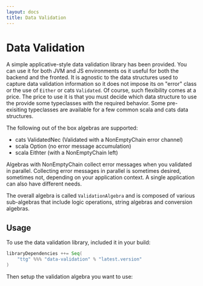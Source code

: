 ```yaml
---
layout: docs
title: Data Validation
---
```


# Data Validation

A simple applicative-style data validation library has been provided. You can
use it for both JVM and JS environments os it useful for both the backend and
the fronted. It is agnostic to the data structures used to capture data
validation information so it does not impose its on "error" class or the use of
`Either` or cats `Validated`. Of course, such flexibility comes at a price. The
price to use it is that you must decide which data structure to use the provide
some typeclasses with the required behavior. Some pre-exisiting typeclasses are
available for a few common scala and cats data structures.

The following out of the box algebras are supported:

* cats ValidatedNec (Validated with a NonEmptyChain error channel)
* scala Option (no error message accumulation)
* scala Eithter (with a NonEmptyChain left)

Algebras with NonEmptyChain collect error messages when you validated in
parallel. Collecting error messages in parallel is sometimes desired, sometimes
not, depending on your application context. A single application can also have
different needs.

The overall algebra is called `ValidationAlgebra` and is composed of various
sub-algebras that include logic operations, string algebras and conversion
algebras.


## Usage

To use the data validation library, included it in your build:

```scala
libraryDependencies ++= Seq(
    "ttg" %%% "data-validation" % "latest.version"
)
```

Then setup the validation algebra you want to use:

```scala


````
